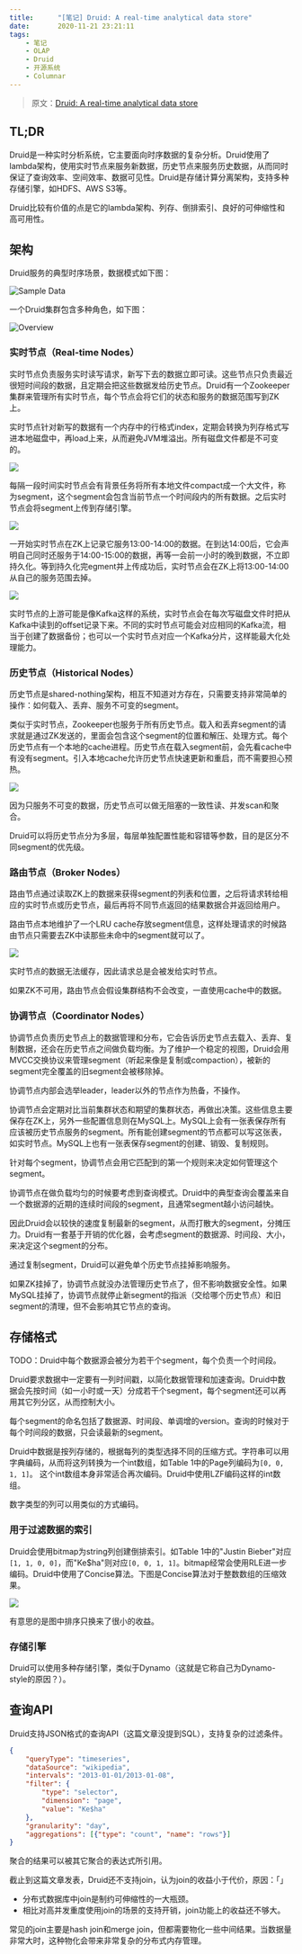 ```yaml
---
title:      "[笔记] Druid: A real-time analytical data store"
date:       2020-11-21 23:21:11
tags:
    - 笔记
    - OLAP
    - Druid
    - 开源系统
    - Columnar
---
```


> 原文：[Druid: A real-time analytical data store](https://dl.acm.org/doi/abs/10.1145/2588555.2595631)

## TL;DR

Druid是一种实时分析系统，它主要面向时序数据的复杂分析。Druid使用了lambda架构，使用实时节点来服务新数据，历史节点来服务历史数据，从而同时保证了查询效率、空间效率、数据可见性。Druid是存储计算分离架构，支持多种存储引擎，如HDFS、AWS S3等。

Druid比较有价值的点是它的lambda架构、列存、倒排索引、良好的可伸缩性和高可用性。

<!--more-->

## 架构

Druid服务的典型时序场景，数据模式如下图：

![Sample Data](/images/2020-11/druid-01.jpg)

一个Druid集群包含多种角色，如下图：

![Overview](/images/2020-11/druid-02.jpg)

### 实时节点（Real-time Nodes）

实时节点负责服务实时读写请求，新写下去的数据立即可读。这些节点只负责最近很短时间段的数据，且定期会把这些数据发给历史节点。Druid有一个Zookeeper集群来管理所有实时节点，每个节点会将它们的状态和服务的数据范围写到ZK上。

实时节点针对新写的数据有一个内存中的行格式index，定期会转换为列存格式写进本地磁盘中，再load上来，从而避免JVM堆溢出。所有磁盘文件都是不可变的。

![](/images/2020-11/druid-03.jpg)

每隔一段时间实时节点会有背景任务将所有本地文件compact成一个大文件，称为segment，这个segment会包含当前节点一个时间段内的所有数据。之后实时节点会将segment上传到存储引擎。

![](/images/2020-11/druid-04.jpg)

一开始实时节点在ZK上记录它服务13:00-14:00的数据。在到达14:00后，它会声明自己同时还服务于14:00-15:00的数据，再等一会前一小时的晚到数据，不立即持久化。等到持久化完egment并上传成功后，实时节点会在ZK上将13:00-14:00从自己的服务范围去掉。

![](/images/2020-11/druid-05.jpg)

实时节点的上游可能是像Kafka这样的系统，实时节点会在每次写磁盘文件时把从Kafka中读到的offset记录下来。不同的实时节点可能会对应相同的Kafka流，相当于创建了数据备份；也可以一个实时节点对应一个Kafka分片，这样能最大化处理能力。

### 历史节点（Historical Nodes）

历史节点是shared-nothing架构，相互不知道对方存在，只需要支持非常简单的操作：如何载入、丢弃、服务不可变的segment。

类似于实时节点，Zookeeper也服务于所有历史节点。载入和丢弃segment的请求就是通过ZK发送的，里面会包含这个segment的位置和解压、处理方式。每个历史节点有一个本地的cache进程。历史节点在载入segment前，会先看cache中有没有segment。引入本地cache允许历史节点快速更新和重启，而不需要担心预热。

![](/images/2020-11/druid-06.jpg)

因为只服务不可变的数据，历史节点可以做无阻塞的一致性读、并发scan和聚合。

Druid可以将历史节点分为多层，每层单独配置性能和容错等参数，目的是区分不同segment的优先级。

### 路由节点（Broker Nodes）

路由节点通过读取ZK上的数据来获得segment的列表和位置，之后将请求转给相应的实时节点或历史节点，最后再将不同节点返回的结果数据合并返回给用户。

路由节点本地维护了一个LRU cache存放segment信息，这样处理请求的时候路由节点只需要去ZK中读那些未命中的segment就可以了。

![](/images/2020-11/druid-07.jpg)

实时节点的数据无法缓存，因此请求总是会被发给实时节点。

如果ZK不可用，路由节点会假设集群结构不会改变，一直使用cache中的数据。

### 协调节点（Coordinator Nodes）

协调节点负责历史节点上的数据管理和分布，它会告诉历史节点去载入、丢弃、复制数据，还会在历史节点之间做负载均衡。为了维护一个稳定的视图，Druid会用MVCC交换协议来管理segment（听起来像是复制或compaction），被新的segment完全覆盖的旧segment会被移除掉。

协调节点内部会选举leader，leader以外的节点作为热备，不操作。

协调节点会定期对比当前集群状态和期望的集群状态，再做出决策。这些信息主要保存在ZK上，另外一些配置信息则在MySQL上。MySQL上会有一张表保存所有应该被历史节点服务的segment。所有能创建segment的节点都可以写这张表，如实时节点。MySQL上也有一张表保存segment的创建、销毁、复制规则。

针对每个segment，协调节点会用它匹配到的第一个规则来决定如何管理这个segment。

协调节点在做负载均匀的时候要考虑到查询模式。Druid中的典型查询会覆盖来自一个数据源的近期的连续时间段的segment，且通常segment越小访问越快。

因此Druid会以较快的速度复制最新的segment，从而打散大的segment，分摊压力。Druid有一套基于开销的优化器，会考虑segment的数据源、时间段、大小，来决定这个segment的分布。

通过复制segment，Druid可以避免单个历史节点挂掉影响服务。

如果ZK挂掉了，协调节点就没办法管理历史节点了，但不影响数据安全性。如果MySQL挂掉了，协调节点就停止新segment的指派（交给哪个历史节点）和旧segment的清理，但不会影响其它节点的查询。

## 存储格式

TODO：Druid中每个数据源会被分为若干个segment，每个负责一个时间段。

Druid要求数据中一定要有一列时间戳，以简化数据管理和加速查询。Druid中数据会先按时间（如一小时或一天）分成若干个segment，每个segment还可以再用其它列分区，从而控制大小。

每个segment的命名包括了数据源、时间段、单调增的version。查询的时候对于每个时间段的数据，只会读最新的segment。

Druid中数据是按列存储的，根据每列的类型选择不同的压缩方式。字符串可以用字典编码，从而将这列转换为一个int数组，如Table 1中的Page列编码为`[0, 0, 1, 1]`。 这个int数组本身非常适合再次编码。Druid中使用LZF编码这样的int数组。

数字类型的列可以用类似的方式编码。

### 用于过滤数据的索引

Druid会使用bitmap为string列创建倒排索引。如Table 1中的"Justin Bieber"对应`[1, 1, 0, 0]`，而"Ke$ha"则对应`[0, 0, 1, 1]`。bitmap经常会使用RLE进一步编码。Druid中使用了Concise算法。下图是Concise算法对于整数数组的压缩效果。

![](/images/2020-11/druid-08.jpg)

有意思的是图中排序只换来了很小的收益。

### 存储引擎

Druid可以使用多种存储引擎，类似于Dynamo（这就是它称自己为Dynamo-style的原因？）。

## 查询API

Druid支持JSON格式的查询API（这篇文章没提到SQL），支持复杂的过滤条件。

```json
{
    "queryType": "timeseries",
    "dataSource": "wikipedia",
    "intervals": "2013-01-01/2013-01-08",
    "filter": {
        "type": "selector",
        "dimension": "page",
        "value": "Ke$ha"
    },
    "granularity": "day",
    "aggregations": [{"type": "count", "name": "rows"}]
}
```

聚合的结果可以被其它聚合的表达式所引用。

截止到这篇文章发表，Druid还不支持join，认为join的收益小于代价，原因：「」
- 分布式数据库中join是制约可伸缩性的一大瓶颈。
- 相比对高并发重度使用join的场景的支持开销，join功能上的收益还不够大。

常见的join主要是hash join和merge join，但都需要物化一些中间结果。当数据量非常大时，这种物化会带来非常复杂的分布式内存管理。

